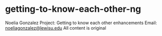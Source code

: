 # getting-to-know-each-other-ng

Noelia Gonzalez
Project: Getting to know each other enhancements
Email: noeliagonzalez@lewisu.edu
All content is original
